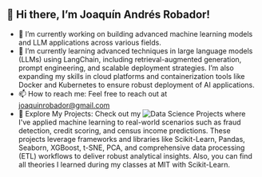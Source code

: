 ## 👋 Hi there, I’m Joaquín Andrés Robador!

- 🔭 I’m currently working on building advanced machine learning models and LLM applications across various fields.
- 🌱 I’m currently learning advanced techniques in large language models (LLMs) using LangChain, including retrieval-augmented generation, prompt engineering, and scalable deployment strategies. I’m also expanding my skills in cloud platforms and containerization tools like Docker and Kubernetes to ensure robust deployment of AI applications.
- 📫 How to reach me: Feel free to reach out at joaquinrobador@gmail.com
- 📂 Explore My Projects: Check out my ![Data Science Projects](https://github.com/jrobador/data_science/tree/main) where I've applied machine learning to real-world scenarios such as fraud detection, credit scoring, and census income predictions. These projects leverage frameworks and libraries like Scikit-Learn, Pandas, Seaborn, XGBoost, t-SNE, PCA, and comprehensive data processing (ETL) workflows to deliver robust analytical insights. Also, you can find all theories I learned during my classes at MIT with Scikit-Learn.
<!--
**jrobador/jrobador** is a ✨ _special_ ✨ repository because its `README.md` (this file) appears on your GitHub profile.


-->
